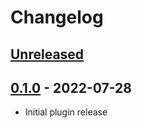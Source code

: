 # Changelog

## [Unreleased]

## [0.1.0] - 2022-07-28

-   Initial plugin release

[Unreleased]: https://github.com/getindata/kedro-azureml/compare/0.1.0...HEAD

[0.1.0]: https://github.com/getindata/kedro-azureml/compare/3794c745f233a1ff4f86e5efa41542ae692a6495...0.1.0
